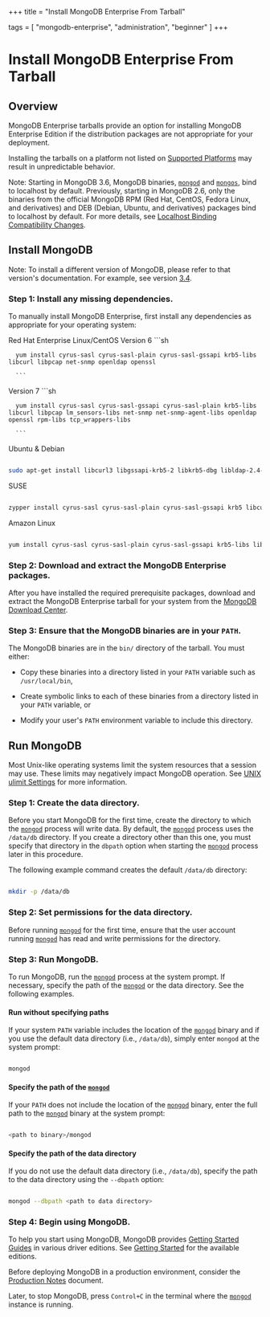 +++
title = "Install MongoDB Enterprise From Tarball"

tags = [ "mongodb-enterprise", "administration", "beginner" ]
+++

# Install MongoDB Enterprise From Tarball


## Overview

MongoDB Enterprise tarballs provide an option for installing
MongoDB Enterprise Edition if the distribution packages are not
appropriate for your deployment.

Installing the tarballs on a platform not listed on
[Supported Platforms](https://docs.mongodb.com/manual/administration/production-notes/#prod-notes-supported-platforms) may result in unpredictable
behavior.

Note: Starting in MongoDB 3.6, MongoDB binaries, [``mongod``](https://docs.mongodb.com/manual/reference/program/mongod/#bin.mongod) and [``mongos``](https://docs.mongodb.com/manual/reference/program/mongos/#bin.mongos), bind to localhost by default. Previously, starting in MongoDB 2.6, only the binaries from the official MongoDB RPM (Red Hat, CentOS, Fedora Linux, and derivatives) and DEB (Debian, Ubuntu, and derivatives) packages bind to localhost by default. For more details, see [Localhost Binding Compatibility Changes](https://docs.mongodb.com/manual/release-notes/3.6-compatibility/#bind-ip-compatibility).


## Install MongoDB

Note: To install a different version of MongoDB, please refer to that version's documentation. For example, see version [3.4](../install-mongodb-enterprise-on-linux/).


### Step 1: Install any missing dependencies.

To manually install MongoDB Enterprise, first install any dependencies
as appropriate for your operating system:

Red Hat Enterprise Linux/CentOS
   Version 6
      ```sh

      yum install cyrus-sasl cyrus-sasl-plain cyrus-sasl-gssapi krb5-libs libcurl libpcap net-snmp openldap openssl

      ```

   Version 7
      ```sh

      yum install cyrus-sasl cyrus-sasl-gssapi cyrus-sasl-plain krb5-libs libcurl libpcap lm_sensors-libs net-snmp net-snmp-agent-libs openldap openssl rpm-libs tcp_wrappers-libs

      ```

Ubuntu & Debian
   ```sh

   sudo apt-get install libcurl3 libgssapi-krb5-2 libkrb5-dbg libldap-2.4-2 libpcap0.8 libpci3 libsasl2-2 libsensors4 libsnmp30 libssl1.0.0 libwrap0

   ```

SUSE
   ```sh

   zypper install cyrus-sasl cyrus-sasl-plain cyrus-sasl-gssapi krb5 libcurl4 libldap-2_4-2 libopenssl1_0_0 libsensors4 libsnmp30 libpcap1 libwrap0 rpm

   ```

Amazon Linux
   ```sh

   yum install cyrus-sasl cyrus-sasl-plain cyrus-sasl-gssapi krb5-libs libcurl libpcap net-snmp openldap openssl

   ```


### Step 2: Download and extract the MongoDB Enterprise packages.

After you have installed the required prerequisite packages, download
and extract the MongoDB Enterprise tarball for your system from the
[MongoDB Download Center](https://www.mongodb.com/download-center#enterprise).


### Step 3: Ensure that the MongoDB binaries are in your ``PATH``.

The MongoDB binaries are in the ``bin/`` directory of the tarball.
You must either:

* Copy these binaries into a directory listed in your ``PATH`` variable such as ``/usr/local/bin``,

* Create symbolic links to each of these binaries from a directory listed in your ``PATH`` variable, or

* Modify your user's ``PATH`` environment variable to include this directory.


## Run MongoDB

Most Unix-like operating systems limit the system resources that a
session may use. These limits may negatively impact MongoDB operation.
See [UNIX ulimit Settings](https://docs.mongodb.com/manual/reference/ulimit) for more information.


### Step 1: Create the data directory.

Before you start MongoDB for the first time, create the directory to
which the [``mongod``](https://docs.mongodb.com/manual/reference/program/mongod/#bin.mongod) process will write data. By default, the
[``mongod``](https://docs.mongodb.com/manual/reference/program/mongod/#bin.mongod) process uses the ``/data/db`` directory. If you create
a directory other than this one, you must specify that directory in the
``dbpath`` option when starting the [``mongod``](https://docs.mongodb.com/manual/reference/program/mongod/#bin.mongod) process
later in this procedure.

The following example command creates the default ``/data/db`` directory:

```sh

mkdir -p /data/db

```


### Step 2: Set permissions for the data directory.

Before running [``mongod``](https://docs.mongodb.com/manual/reference/program/mongod/#bin.mongod) for the first time, ensure that the
user account running [``mongod``](https://docs.mongodb.com/manual/reference/program/mongod/#bin.mongod) has read and write permissions
for the directory.


### Step 3: Run MongoDB.

To run MongoDB, run the [``mongod``](https://docs.mongodb.com/manual/reference/program/mongod/#bin.mongod) process at the system prompt.
If necessary, specify the path of the [``mongod``](https://docs.mongodb.com/manual/reference/program/mongod/#bin.mongod) or the data
directory. See the following examples.


#### Run without specifying paths

If your system ``PATH`` variable includes the location of the
[``mongod``](https://docs.mongodb.com/manual/reference/program/mongod/#bin.mongod) binary and if you use the default data directory
(i.e., ``/data/db``), simply enter ``mongod`` at the system prompt:

```sh

mongod

```


#### Specify the path of the [``mongod``](https://docs.mongodb.com/manual/reference/program/mongod/#bin.mongod)

If your ``PATH`` does not include the location of the
[``mongod``](https://docs.mongodb.com/manual/reference/program/mongod/#bin.mongod) binary, enter the full path to the [``mongod``](https://docs.mongodb.com/manual/reference/program/mongod/#bin.mongod)
binary at the system prompt:

```sh

<path to binary>/mongod

```


#### Specify the path of the data directory

If you do not use the default data directory (i.e., ``/data/db``),
specify the path to the data directory using the ``--dbpath`` option:

```sh

mongod --dbpath <path to data directory>

```


### Step 4: Begin using MongoDB.

To help you start using MongoDB, MongoDB provides [Getting
Started Guides](https://docs.mongodb.com/manual/tutorial/getting-started/#getting-started) in various driver editions. See
[Getting Started](https://docs.mongodb.com/manual/tutorial/getting-started/#getting-started) for the available editions.

Before deploying MongoDB in a production environment, consider the
[Production Notes](https://docs.mongodb.com/manual/administration/production-notes) document.

Later, to stop MongoDB, press ``Control+C`` in the terminal where the
[``mongod``](https://docs.mongodb.com/manual/reference/program/mongod/#bin.mongod) instance is running.
